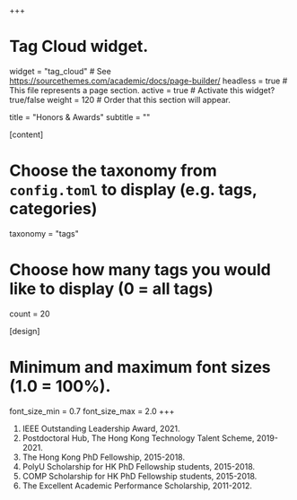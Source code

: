 +++
# Tag Cloud widget.
widget = "tag_cloud"  # See https://sourcethemes.com/academic/docs/page-builder/
headless = true  # This file represents a page section.
active = true  # Activate this widget? true/false
weight = 120  # Order that this section will appear.

title = "Honors & Awards"
subtitle = ""

[content]
  # Choose the taxonomy from `config.toml` to display (e.g. tags, categories)
  taxonomy = "tags"
  
  # Choose how many tags you would like to display (0 = all tags)
  count = 20

[design]
  # Minimum and maximum font sizes (1.0 = 100%).
  font_size_min = 0.7
  font_size_max = 2.0
+++
1. IEEE Outstanding Leadership Award, 2021.
2. Postdoctoral Hub, The Hong Kong Technology Talent Scheme, 2019-2021.
3. The Hong Kong PhD Fellowship, 2015-2018.
4. PolyU Scholarship for HK PhD Fellowship students, 2015-2018.
5. COMP Scholarship for HK PhD Fellowship students, 2015-2018.
6. The Excellent Academic Performance Scholarship, 2011-2012.

